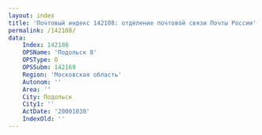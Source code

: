```yaml
---
layout: index
title: 'Почтовый индекс 142108: отделение почтовой связи Почты России'
permalink: /142108/
data:
    Index: 142108
    OPSName: 'Подольск 8'
    OPSType: О
    OPSSubm: 142169
    Region: 'Московская область'
    Autonom: ''
    Area: ''
    City: Подольск
    City1: ''
    ActDate: '20001030'
    IndexOld: ''
---
```

